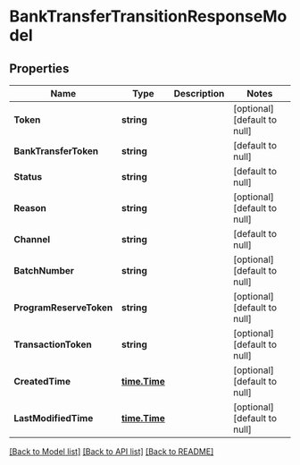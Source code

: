 # BankTransferTransitionResponseModel

## Properties
Name | Type | Description | Notes
------------ | ------------- | ------------- | -------------
**Token** | **string** |  | [optional] [default to null]
**BankTransferToken** | **string** |  | [default to null]
**Status** | **string** |  | [default to null]
**Reason** | **string** |  | [optional] [default to null]
**Channel** | **string** |  | [default to null]
**BatchNumber** | **string** |  | [optional] [default to null]
**ProgramReserveToken** | **string** |  | [optional] [default to null]
**TransactionToken** | **string** |  | [optional] [default to null]
**CreatedTime** | [**time.Time**](time.Time.md) |  | [optional] [default to null]
**LastModifiedTime** | [**time.Time**](time.Time.md) |  | [optional] [default to null]

[[Back to Model list]](../README.md#documentation-for-models) [[Back to API list]](../README.md#documentation-for-api-endpoints) [[Back to README]](../README.md)


